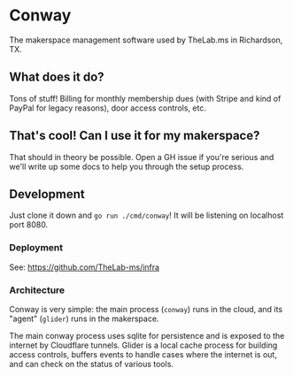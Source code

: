 # Conway

The makerspace management software used by TheLab.ms in Richardson, TX.


## What does it do?

Tons of stuff! Billing for monthly membership dues (with Stripe and kind of PayPal for legacy reasons), door access controls, etc.


## That's cool! Can I use it for my makerspace?

That should in theory be possible. Open a GH issue if you're serious and we'll write up some docs to help you through the setup process.


## Development

Just clone it down and `go run ./cmd/conway`! It will be listening on localhost port 8080.

### Deployment

See: https://github.com/TheLab-ms/infra

### Architecture

Conway is very simple: the main process (`conway`) runs in the cloud, and its "agent" (`glider`) runs in the makerspace.

The main conway process uses sqlite for persistence and is exposed to the internet by Cloudflare tunnels.
Glider is a local cache process for building access controls, buffers events to handle cases where the internet is out, and can check on the status of various tools.
